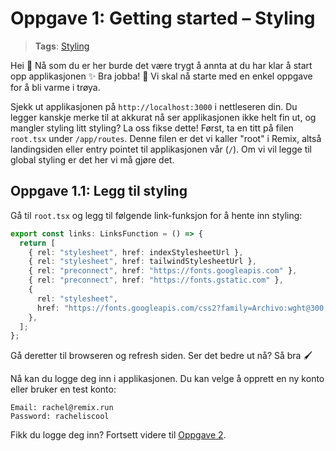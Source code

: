 # Oppgave 1: Getting started – Styling

> **Tags**: [Styling](https://remix.run/docs/en/1.14.3/guides/styling#regular-stylesheets)

Hei 👋 Nå som du er her burde det være trygt å annta at du har klar å start opp applikasjonen ✨ Bra jobba! 🍾
Vi skal nå starte med en enkel oppgave for å bli varme i trøya.

Sjekk ut applikasjonen på `http://localhost:3000` i nettleseren din.
Du legger kanskje merke til at akkurat nå ser applikasjonen ikke helt fin ut, og mangler styling litt styling? La oss fikse dette!
Først, ta en titt på filen `root.tsx` under `/app/routes`. Denne filen er det vi kaller "root" i Remix, altså landingsiden eller entry pointet til applikasjonen vår (`/`).
Om vi vil legge til global styling er det her vi må gjøre det.

## Oppgave 1.1: Legg til styling

Gå til `root.tsx` og legg til følgende link-funksjon for å hente inn styling:

```ts
export const links: LinksFunction = () => {
  return [
    { rel: "stylesheet", href: indexStylesheetUrl },
    { rel: "stylesheet", href: tailwindStylesheetUrl },
    { rel: "preconnect", href: "https://fonts.googleapis.com" },
    { rel: "preconnect", href: "https://fonts.gstatic.com" },
    {
      rel: "stylesheet",
      href: "https://fonts.googleapis.com/css2?family=Archivo:wght@300;400;500;700;900&display=swap",
    },
  ];
};
```

Gå deretter til browseren og refresh siden. Ser det bedre ut nå? Så bra 🖌

Nå kan du logge deg inn i applikasjonen. Du kan velge å opprett en ny konto eller bruker en test konto:

```
Email: rachel@remix.run
Password: racheliscool
```

Fikk du logge deg inn? Fortsett videre til [Oppgave 2](https://github.com/natkli/webstep-remix-workshop/tree/oppgave2#readme).
